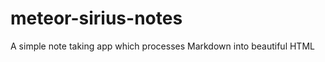 meteor-sirius-notes
===================

A simple note taking app which processes Markdown into beautiful HTML
